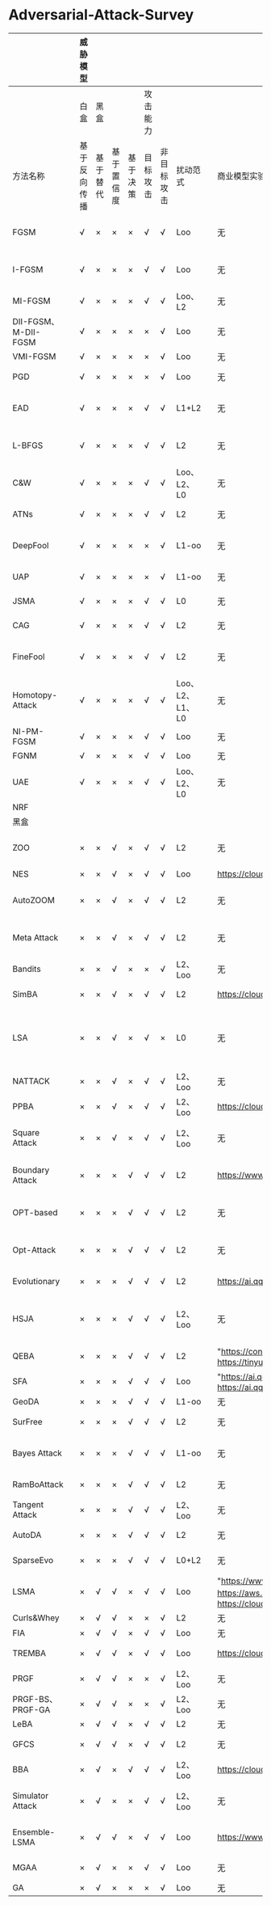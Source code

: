 # Adversarial-Attack-Survey


|                                                |   | 威胁模型          |      |       |      |      |       |              |   |                                                                                                        |                                                                                                        |            |                                   |       |
|------------------------------------------------|---|---------------|------|-------|------|------|-------|--------------|---|--------------------------------------------------------------------------------------------------------|--------------------------------------------------------------------------------------------------------|------------|-----------------------------------|-------|
|                                                |   | 白盒            | 黑盒   |       |      | 攻击能力 |       |              |   |                                                                                                        |                                                                                                        |            |                                   |       |
| 方法名称                                           |   | 基于反向传播        | 基于替代 | 基于置信度 | 基于决策 | 目标攻击 | 非目标攻击 | 扰动范式         |   | 商业模型实验                                                                                                 | 代码地址                                                                                                   | 降维         | 数据集                               |       |
| FGSM                                           |   | √             | ×    | ×     | ×    | √    | √     | Loo          |   | 无                                                                                                      | https://github.com/1Konny/FGSM                                                                         | 无          | Cifar10、MNIST、ImageNet            | 代码非官方 |
| I-FGSM                                         |   | √             | ×    | ×     | ×    | √    | √     | Loo          |   | 无                                                                                                      | https://github.com/1Konny/FGSM                                                                         | 无          | Cifar10、MNIST、ImageNet            | 代码非官方 |
| MI-FGSM                                        |   | √             | ×    | ×     | ×    | √    | √     | Loo、L2       |   | 无                                                                                                      | https://github.com/dongyp13/Non-Targeted-Adversarial-Attacks                                           | 无          | ImageNet                          |       |
| DII-FGSM、M-DII-FGSM                            |   | √             | ×    | ×     | ×    | ×    | √     | Loo          |   | 无                                                                                                      | https://github.com/cihangxie/DI-2-FGSM                                                                 | 无          | ImageNet                          |       |
| VMI-FGSM                                       |   | √             | ×    | ×     | ×    | ×    | √     | Loo          |   | 无                                                                                                      | https://github.com/JHL-HUST/VT                                                                         | 无          | ImageNet                          |       |
| PGD                                            |   | √             | ×    | ×     | ×    | ×    | √     | Loo          |   | 无                                                                                                      | "https://github.com/MadryLab/mnist_challenge                                                           | https://github.com/MadryLab/cifar10_challenge" | 无 | Cifar10、MNIST         |     |
| EAD                                            |   | √             | ×    | ×     | ×    | √    | √     | L1+L2        |   | 无                                                                                                      | https://github.com/ysharma1126/EAD-Attack                                                              | 无          | Cifar10、MNIST、ImageNet            |       |
| L-BFGS                                         |   | √             | ×    | ×     | ×    | √    | √     | L2           |   | 无                                                                                                      | https://github.com/AmineDiro/Adversarial-Attacks/blob/main/Attacks/LBFGS.py                            | 无          | YouTube、MNIST、ImageNet            | 非官方   |
| C&W                                            |   | √             | ×    | ×     | ×    | √    | √     | Loo、L2、L0    |   | 无                                                                                                      | https://github.com/carlini/nn_robust_attacks                                                           | 无          | Cifar10、MNIST、ImageNet            |       |
| ATNs                                           |   | √             | ×    | ×     | ×    | √    | √     | L2           |   | 无                                                                                                      | https://github.com/henryliuw/Gradient-Adversarial-Transformation-Network                               |            | MNIST、ImageNet                    | 非官方   |
| DeepFool                                       |   | √             | ×    | ×     | ×    | ×    | √     | L1-oo        |   | 无                                                                                                      | https://github.com/lts4/deepfool                                                                       | 无          | Cifar10、MNIST、ImageNet            |       |
| UAP                                            |   | √             | ×    | ×     | ×    | ×    | √     | L1-oo        |   | 无                                                                                                      | https://github.com/LTS4/universal                                                                      | 无          | MNIST、ImageNet                    |       |
| JSMA                                           |   | √             | ×    | ×     | ×    | √    | √     | L0           |   | 无                                                                                                      | https://github.com/FenHua/Adversarial-Examples/blob/master/%E9%BB%91%E7%9B%92/JSMA/                    | 显著图        | MNIST                             |       |
| CAG                                            |   | √             | ×    | ×     | ×    | √    | √     | L2           |   | 无                                                                                                      | 无                                                                                                      | CAM        | Cifar10、ImageNet                  |       |
| FineFool                                       |   | √             | ×    | ×     | ×    | √    | √     | L2           |   | 无                                                                                                      | https://zenodo.org/record/4421611#.X                                                                   | 注意力机制      | Cifar10、MNIST、ImageNet            |       |
| Homotopy-Attack                                |   | √             | ×    | ×     | ×    | √    | √     | Loo、L2、L1、L0 |   | 无                                                                                                      | https://github.com/VITA-Group/SparseADV_Homotopy                                                       | 无          | Cifar10、ImageNet                  |       |
| NI-PM-FGSM                                     |   | √             | ×    | ×     | ×    | √    | √     | Loo          |   | 无                                                                                                      | 无                                                                                                      | 无          | ImageNet                          |       |
| FGNM                                           |   | √             | ×    | ×     | ×    | √    | √     | Loo          |   | 无                                                                                                      | https://github.com/yaya-cheng/FGNM                                                                     | 无          | ImageNet                          |       |
| UAE                                            |   | √             | ×    | ×     | ×    | √    | √     | Loo、L2、L0    |   | 无                                                                                                      | 无                                                                                                      | 无          | MNIST,、SVHN、CelebA                |       |
| NRF                                            |   |               |      |       |      |      |       |              |   |                                                                                                        |                                                                                                        |            |                                   |       |
| 黑盒                                             |   |               |      |       |      |      |       |              |   |                                                                                                        |                                                                                                        |            |                                   |       |
| ZOO                                            |   | ×             | ×    | √     | ×    | √    | √     | L2           |   | 无                                                                                                      | https://github.com/huanzhang12/ZOO-Attack                                                              | 双线性插值      | Cifar10、MNIST、ImageNet            |       |
| NES                                            |   | ×             | ×    | √     | ×    | √    | √     | Loo          |   | https://cloud.google.com/vision/                                                                       | https://github.com/labsix/limited-blackbox-attacks                                                     | 无          | ImageNet                          |       |
| AutoZOOM                                       |   | ×             | ×    | √     | ×    | √    | √     | L2           |   | 无                                                                                                      | https://github.com/IBM/Autozoom-Attack                                                                 | 双线性插值      | Cifar10、MNIST、ImageNet            |       |
| Meta Attack                                    |   | ×             | ×    | √     | ×    | √    | √     | L2           |   | 无                                                                                                      | https://github.com/dydjw9/MetaAttack_ICLR2020/                                                         | 无          | Cifar10、MNIST、ImageNet            |       |
| Bandits                                        |   | ×             | ×    | √     | ×    | ×    | √     | L2、Loo       |   | 无                                                                                                      | https://github.com/MadryLab/blackbox-bandits                                                           | 无          | ImageNet                          |       |
| SimBA                                          |   | ×             | ×    | √     | ×    | √    | √     | L2           |   | https://cloud.google.com/vision/                                                                       | https://github.com/cg563/simple-blackbox-attack                                                        | DCT        | Cifar10、ImageNet                  |       |
| LSA                                            |   | ×             | ×    | √     | ×    | √    | ×     | L0           |   | 无                                                                                                      | 无                                                                                                      | 无          | MNIST、cifar10、SVHN、STL10、ImageNet |       |
| NATTACK                                        |   | ×             | ×    | √     | ×    | √    | √     | L2、Loo       |   | 无                                                                                                      | https://github.com/Cold-Winter/Nattack                                                                 | 无          | Cifar10、ImageNet                  |       |
| PPBA                                           |   | ×             | ×    | √     | ×    | √    | √     | L2、Loo       |   | https://cloud.google.com/vision/docs/drag-and-drop                                                     | https://github.com/theFool32/PPBA                                                                      | DCT        | ImageNet                          |       |
| Square Attack                                  |   | ×             | ×    | √     | ×    | √    | √     | L2、Loo       |   | 无                                                                                                      | https://github.com/max-andr/square-attack                                                              | 无          | Cifar10、MNIST、ImageNet            |       |
| Boundary Attack                                |   | ×             | ×    | ×     | √    | √    | √     | L2           |   | https://www.clarifai.com/                                                                              | https://github.com/bethgelab/foolbox                                                                   | 无          | Cifar10、MNIST、ImageNet            |       |
| OPT-based                                      |   | ×             | ×    | ×     | √    | √    | √     | L2           |   | 无                                                                                                      | https://github.com/LeMinhThong/blackbox-attack                                                         | 无          | Cifar10、MNIST、ImageNet            |       |
| Opt-Attack                                     |   | ×             | ×    | ×     | √    | √    | √     | L2           |   | 无                                                                                                      | https://github.com/cmhcbb/attackbox                                                                    | 无          | Cifar10、MNIST、ImageNet            |       |
| Evolutionary                                   |   | ×             | ×    | ×     | √    | √    | √     | L2           |   | https://ai.qq.com/product/face.shtml#compare                                                           | https://github.com/sgmath12/efficient-decision-based-black-box-adversarial-attacks-on-face-recognition | 双线性插值      | MegaFace、LFW                      | 非官方   |
| HSJA                                           |   | ×             | ×    | ×     | √    | √    | √     | L2、Loo       |   | 无                                                                                                      | https://github.com/Jianbo-Lab/HSJA/                                                                    | 无          | Cifar10、Cifar100、MNIST、ImageNet   |       |
| QEBA                                           |   | ×             | ×    | ×     | √    | √    | √     | L2           |   | "https://console.faceplusplus.com/documents/5679308、https://tinyurl.com/t7ulxvx"                       | https://github.com/AI-secure/QEBA                                                                      | DCT、PCA    | ImageNet、CelebA                   |       |
| SFA                                            |   | ×             | ×    | ×     | √    | √    | √     | Loo          |   | "https://ai.qq.com/product/face.shtml#compare、https://ai.qq.com/product/visionimgidy.shtml#food"       | 无                                                                                                      | 双线性插值      | Cifar10、ImageNet                  |       |
| GeoDA                                          |   | ×             | ×    | ×     | √    | √    | √     | L1-oo        |   | 无                                                                                                      | https://github.com/thisisalirah/GeoDA                                                                  | DCT        | ImageNet                          |       |
| SurFree                                        |   | ×             | ×    | ×     | √    | √    | √     | L2           |   | 无                                                                                                      | https://github.com/t-maho/SurFree                                                                      | DCT        |  MNIST、ImageNet                   |       |
| Bayes Attack                                   |   | ×             | ×    | ×     | √    | √    | √     | L1-oo        |   | 无                                                                                                      | https://github.com/satyanshukla/bayes_attack                                                           | FFT、最近邻上采样 | Cifar10、MNIST、ImageNet            |       |
| RamBoAttack                                    |   | ×             | ×    | ×     | √    | √    | √     | L2           |   | 无                                                                                                      | https://github.com/RamBoAttack/RamBoAttack.github.io                                                   | 局部特征区域     | Cifar10、ImageNet                  |       |
| Tangent Attack                                 |   | ×             | ×    | ×     | √    | √    | √     | L2、Loo       |   | 无                                                                                                      | https://github.com/machanic/TangentAttack                                                              | 无          | Cifar10、ImageNet                  |       |
| AutoDA                                         |   | ×             | ×    | ×     | √    | √    | √     | L2           |   | 无                                                                                                      | 无                                                                                                      | 无          | Cifar10、ImageNet                  |       |
| SparseEvo                                      |   | ×             | ×    | ×     | √    | √    | √     | L0+L2        |   | 无                                                                                                      | 无                                                                                                      | 稀疏矩阵       | Cifar10、ImageNet                  |       |
| LSMA                                           |   | ×             | √    | √     | ×    | √    | √     | Loo          |   | "https://www.metamind.io、https://aws.amazon.com/machine-learning、https://cloud.google.com/prediction/" | 无                                                                                                      | 无          | MNIST、GTSRD                       |       |
| Curls&Whey                                     |   | ×             | √    | √     | ×    | ×    | √     | L2           |   | 无                                                                                                      | https://github.com/walegahaha/Curls-Whey                                                               | 无          | ImageNet                          |       |
| FIA                                            |   | ×             | √    | √     | ×    | √    | √     | Loo          |   | 无                                                                                                      | https://github.com/hcguoO0/FIA                                                                         | 重要特征       | ImageNet                          |       |
| TREMBA                                         |   | ×             | √    | √     | ×    | √    | √     | Loo          |   | https://cloud.google.com/vision/docs/drag-and-drop                                                     | https://github.com/TransEmbedBA/TREMBA                                                                 | 特征嵌入       | Cifar10、ImageNet                  |       |
| PRGF                                           |   | ×             | √    | √     | ×    | ×    | √     | L2、Loo       |   | 无                                                                                                      | https://github.com/thu-ml/Prior-Guided-RGF                                                             | 无          | ImageNet                          |       |
| PRGF-BS、PRGF-GA                                |   | ×             | √    | √     | ×    | ×    | √     | L2、Loo       |   | 无                                                                                                      | https://github.com/thu-ml/Prior-Guided-RGF                                                             | 无          | Cifar10、ImageNet                  |       |
| LeBA                                           |   | ×             | √    | √     | ×    | √    | √     | L2           |   | 无                                                                                                      |  https://github.com/TrustworthyDL/LeBA                                                                 | 无          | ImageNet                          |       |
| GFCS                                           |   | ×             | √    | √     | ×    | √    | √     | L2           |   | 无                                                                                                      | https://github.com/fiveai/GFCS                                                                         | 无          | Cifar10、ImageNet                  |       |
| BBA                                            |   | ×             | √    | ×     | √    | √    | √     | L2、Loo       |   | https://cloud.google.com/vision/                                                                       | "https://github.com/ttbrunner/biased_boundary_attack"                                                  | 无          | ImageNet                          |       |
| Simulator Attack                               |   | ×             | √    | ×     | ×    | √    | √     | L2、Loo       |   | 无                                                                                                      | https://github.com/machanic/SimulatorAttack                                                            | 无          | Cifar10、Cifar100、ImageNet         |       |
| Ensemble-LSMA                                  |   | ×             | √    | √     | ×    | √    | √     | Loo          |   | https://www.clarifai.com/                                                                              | 无                                                                                                      | 无          | ILSVRC 2012、ImageNet              |       |
| MGAA                                           |   | ×             | √    | ×     | ×    | √    | √     | Loo          |   | 无                                                                                                      | 无                                                                                                      | 无          | Cifar10、ImageNet                  |       |
| GA                                             |   | ×             | √    | ×     | ×    | ×    | √     | Loo          |   | 无                                                                                                      | https://github.com/Equationliu/GA-Attack                                                               | 无          | ImageNet                          |       |
